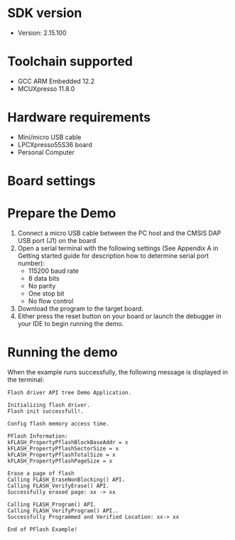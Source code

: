 
SDK version
===========
- Version: 2.15.100

Toolchain supported
===================
- GCC ARM Embedded  12.2
- MCUXpresso  11.8.0

Hardware requirements
=====================
- Mini/micro USB cable
- LPCXpresso55S36 board
- Personal Computer

Board settings
==============

Prepare the Demo
================
1.  Connect a micro USB cable between the PC host and the CMSIS DAP USB port (J1) on the board
2.  Open a serial terminal with the following settings (See Appendix A in Getting started guide for description how to determine serial port number):
    - 115200 baud rate
    - 8 data bits
    - No parity
    - One stop bit
    - No flow control
3.  Download the program to the target board.
4.  Either press the reset button on your board or launch the debugger in your IDE to begin running the demo.

Running the demo
================

When the example runs successfully, the following message is displayed in the terminal:

```
Flash driver API tree Demo Application.

Initializing flash driver.
Flash init successfull!.

Config flash memory access time. 

PFlash Information:
kFLASH_PropertyPflashBlockBaseAddr = x
kFLASH_PropertyPflashSectorSize = x
kFLASH_PropertyPflashTotalSize = x
kFLASH_PropertyPflashPageSize = x

Erase a page of flash
Calling FLASH_EraseNonBlocking() API.
Calling FLASH_VerifyErase() API.
Successfully erased page: xx -> xx

Calling FLASH_Program() API.
Calling FLASH_VerifyProgram() API..
Successfully Programmed and Verified Location: xx-> xx

End of PFlash Example!
```


